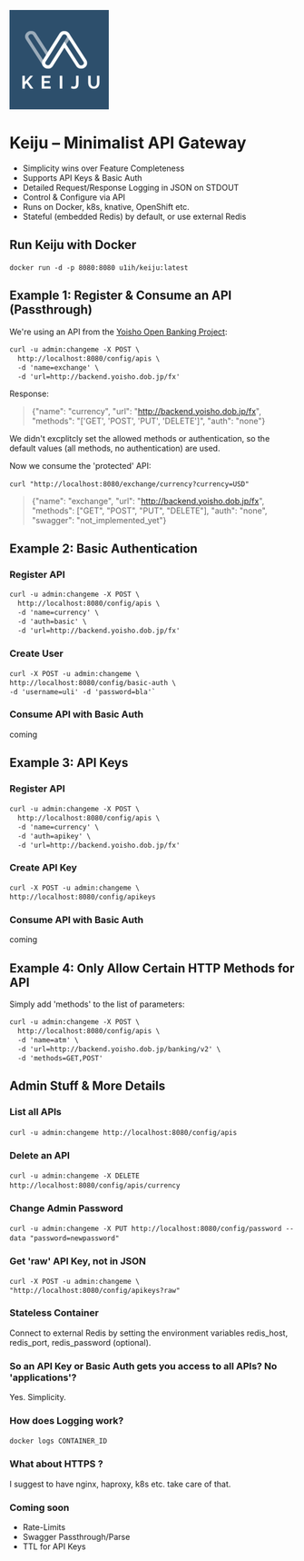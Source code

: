 ![](./resources/keiju-02-small.png)

# Keiju – Minimalist API Gateway

* Simplicity wins over Feature Completeness
* Supports API Keys & Basic Auth
* Detailed Request/Response Logging in JSON on STDOUT
* Control & Configure via API
* Runs on Docker, k8s, knative, OpenShift etc.
* Stateful (embedded Redis) by default, or use external Redis

## Run Keiju with Docker

`docker run -d -p 8080:8080 u1ih/keiju:latest`

## Example 1: Register & Consume an API (Passthrough)

We're using an API from the [Yoisho Open Banking Project](http://yoisho.dob.jp/):

```
curl -u admin:changeme -X POST \
  http://localhost:8080/config/apis \
  -d 'name=exchange' \
  -d 'url=http://backend.yoisho.dob.jp/fx'
```

Response:

> {"name": "currency", "url": "http://backend.yoisho.dob.jp/fx", "methods": "['GET', 'POST', 'PUT', 'DELETE']", "auth": "none"}

We didn't excplitcly set the allowed methods or authentication, so the default values (all methods, no authentication) are used.

Now we consume the 'protected' API:

`curl "http://localhost:8080/exchange/currency?currency=USD"`

> {"name": "exchange", "url": "http://backend.yoisho.dob.jp/fx", "methods": ["GET", "POST", "PUT", "DELETE"], "auth": "none", "swagger": "not\_implemented\_yet"}


## Example 2: Basic Authentication

### Register API

```
curl -u admin:changeme -X POST \
  http://localhost:8080/config/apis \
  -d 'name=currency' \
  -d 'auth=basic' \
  -d 'url=http://backend.yoisho.dob.jp/fx'
```

### Create User

```
curl -X POST -u admin:changeme \
http://localhost:8080/config/basic-auth \
-d 'username=uli' -d 'password=bla'`

```

### Consume API with Basic Auth

coming

## Example 3: API Keys

### Register API

```
curl -u admin:changeme -X POST \
  http://localhost:8080/config/apis \
  -d 'name=currency' \
  -d 'auth=apikey' \
  -d 'url=http://backend.yoisho.dob.jp/fx'
```

### Create API Key

```
curl -X POST -u admin:changeme \
http://localhost:8080/config/apikeys

```

### Consume API with Basic Auth

coming

## Example 4: Only Allow Certain HTTP Methods for API

Simply add 'methods' to the list of parameters:

```
curl -u admin:changeme -X POST \
  http://localhost:8080/config/apis \
  -d 'name=atm' \
  -d 'url=http://backend.yoisho.dob.jp/banking/v2' \
  -d 'methods=GET,POST'
```

## Admin Stuff & More Details

### List all APIs

`curl -u admin:changeme http://localhost:8080/config/apis`

### Delete an API

`curl -u admin:changeme -X DELETE http://localhost:8080/config/apis/currency`

### Change Admin Password

`curl -u admin:changeme -X PUT http://localhost:8080/config/password --data "password=newpassword"`

### Get 'raw' API Key, not in JSON

```
curl -X POST -u admin:changeme \
"http://localhost:8080/config/apikeys?raw"
```

### Stateless Container

Connect to external Redis by setting the environment variables redis_host, redis_port, redis_password (optional).

### So an API Key or Basic Auth gets you access to all APIs? No 'applications'?

Yes. Simplicity.

### How does Logging work?

`docker logs CONTAINER_ID`

### What about HTTPS ?

I suggest to have nginx, haproxy, k8s etc. take care of that.

### Coming soon

* Rate-Limits
* Swagger Passthrough/Parse
* TTL for API Keys
